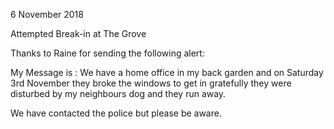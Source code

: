 6 November 2018

Attempted Break-in at The Grove

Thanks to Raine for sending the following alert:

My Message is : We have a home office in my back garden and on Saturday 3rd November they broke the windows to get in gratefully they were disturbed by my neighbours dog and they run away.

We have contacted the police but please be aware.
